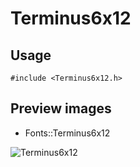 Terminus6x12
==========

Usage
------

    #include <Terminus6x12.h>

Preview images
--------------
* Fonts::Terminus6x12 

![Terminus6x12](https://raw.githubusercontent.com/DisplayCore/Terminus6x12/master/Preview/Terminus6x12.png)

